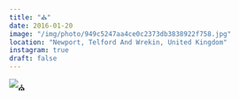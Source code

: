 ```yaml
---
title: "⛪️"
date: 2016-01-20
image: "/img/photo/949c5247aa4ce0c2373db3838922f758.jpg"
location: "Newport, Telford And Wrekin, United Kingdom"
instagram: true
draft: false
---
```


![⛪️](/img/photo/949c5247aa4ce0c2373db3838922f758.jpg)
